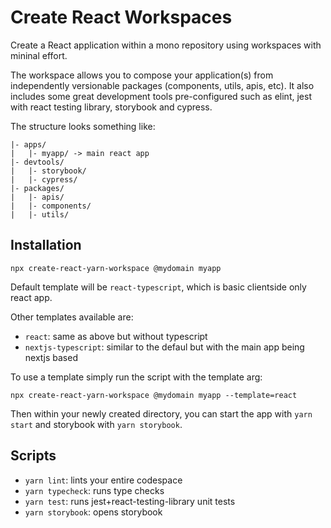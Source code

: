 # Create React Workspaces

Create a React application within a mono repository using workspaces with mininal effort.

The workspace allows you to compose your application(s) from independently versionable packages (components, utils, apis, etc). It also includes some great development tools pre-configured such as elint, jest with react testing library, storybook and cypress.

The structure looks something like:

```
|- apps/
|   |- myapp/ -> main react app
|- devtools/
|   |- storybook/
|   |- cypress/
|- packages/
|   |- apis/
|   |- components/
|   |- utils/
```

## Installation

```
npx create-react-yarn-workspace @mydomain myapp
```

Default template will be `react-typescript`, which is basic clientside only react app.

Other templates available are:

- `react`: same as above but without typescript
- `nextjs-typescript`: similar to the defaul but with the main app being nextjs based

To use a template simply run the script with the template arg:

```
npx create-react-yarn-workspace @mydomain myapp --template=react
```


Then within your newly created directory, you can start the app with `yarn start` and storybook with `yarn storybook`.

## Scripts

- `yarn lint`: lints your entire codespace
- `yarn typecheck`: runs type checks
- `yarn test`: runs jest+react-testing-library unit tests
- `yarn storybook`: opens storybook